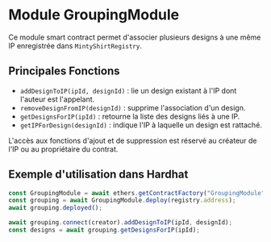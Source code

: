 # Module GroupingModule

Ce module smart contract permet d'associer plusieurs designs à une même IP enregistrée dans `MintyShirtRegistry`.

## Principales Fonctions

- `addDesignToIP(ipId, designId)` : lie un design existant à l'IP dont l'auteur est l'appelant.
- `removeDesignFromIP(designId)` : supprime l'association d'un design.
- `getDesignsForIP(ipId)` : retourne la liste des designs liés à une IP.
- `getIPForDesign(designId)` : indique l'IP à laquelle un design est rattaché.

L'accès aux fonctions d'ajout et de suppression est réservé au créateur de l'IP ou au propriétaire du contrat.

## Exemple d'utilisation dans Hardhat

```javascript
const GroupingModule = await ethers.getContractFactory("GroupingModule");
const grouping = await GroupingModule.deploy(registry.address);
await grouping.deployed();

await grouping.connect(creator).addDesignToIP(ipId, designId);
const designs = await grouping.getDesignsForIP(ipId);
```
